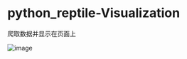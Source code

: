 # python_reptile-Visualization
爬取数据并显示在页面上

![image]("https://github.com/nuaajc-lab107/python_reptile-Visualization/blob/main/20241225223153.png")

